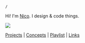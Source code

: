 `/`

Hi! I'm [Nico](https://twitter.com/nicoglennon). I design & code things.

![](https://i.pinimg.com/originals/e7/4b/87/e74b87ef8486bc21ecfdf2e036999ad2.gif)

[Projects](./projects) | [Concepts](./concepts) | [Playlist](https://open.spotify.com/playlist/0l9RQcbss17TUCnesCC07y?si=llZwzKUJRXWX7ZfN8PNfOA) | [Links](./links)
